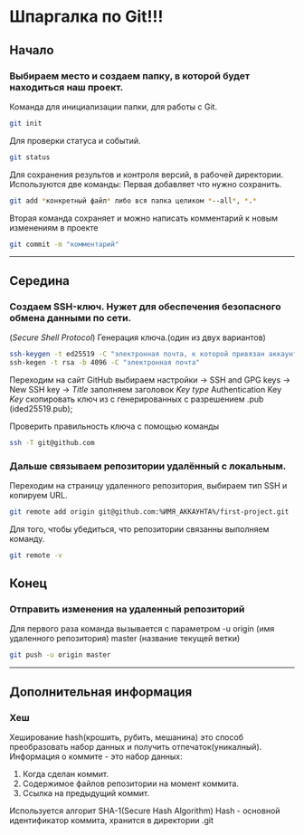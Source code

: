 # Шпаргалка по Git!!!

## Начало
### Выбираем место и создаем папку, в которой будет находиться наш проект.
Команда для инициализации папки, для работы с Git.
```bash
git init
```
Для проверки статуса и событий.
```bash
git status 
```
Для сохранения результов и контроля версий, в рабочей директории.
Используются две команды:
Первая добавляет что нужно сохранить.
```bash
git add *конкретный файл* либо вся папка целиком *--all*, *.*
```
Вторая команда сохраняет и можно написать комментарий к новым изменениям в проекте
```bash
git commit -m "комментарий"
```
-----
## Середина

### Создаем SSH-ключ. Нужет для обеспечения безопасного обмена данными по сети.
(_Secure Shell Protocol_)
Генерация ключа.(один из двух вариантов)

```bash
ssh-keygen -t ed25519 -C "электронная почта, к которой привязан аккаунт от GitHub"
ssh-kegen -t rsa -b 4096 -C "электронная почта"
```
Переходим на сайт GitHub выбираем настройки -> SSH and GPG keys -> New SSH key ->
*Title* заполняем заголовок
*Key type* Authentication Key
*Key* скопировать ключ из с генерированных с разрешением .pub (ided25519.pub);

Проверить правильность ключа с помощью команды
```bash
ssh -T git@github.com 
```
### Дальше связываем репозитории удалённый с локальным.
Переходим на страницу удаленного репозитория, выбираем тип SSH и копируем URL.
```bash
git remote add origin git@github.com:%ИМЯ_АККАУНТА%/first-project.git
```
Для того, чтобы убедиться, что репозитории связанны выполняем команду.
```bash
git remote -v
```
## Конец

### Отправить изменения на удаленный репозиторий 
Для первого раза команда вызывается с параметром -u origin (имя удаленного репозитория) master (название текущей ветки)
```bash
git push -u origin master
```

------
## Дополнительная информация 
### Хеш
Хеширование hash(крошить, рубить, мешанина) это способ преобразовать набор данных и получить отпечаток(уникалный).
Информация о коммите - это набор данных:
1. Когда сделан коммит.
2. Содержимое файлов репозитории на момент коммита.
3. Ссылка на предыдущий коммит.

Используется алгорит SHA-1(Secure Hash Algorithm)
Hash - основной идентификатор коммита, хранится в директории .git
